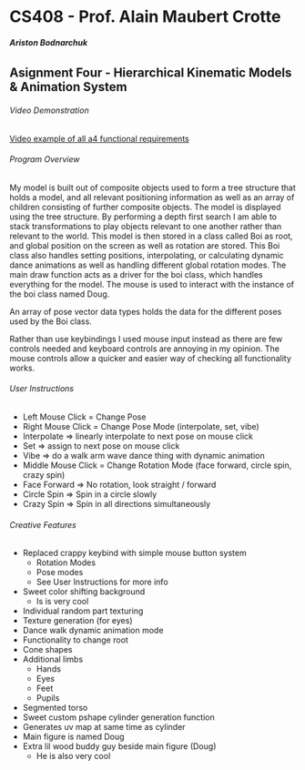 # CS408 - Prof. Alain Maubert Crotte

###### **Ariston Bodnarchuk**

## Asignment Four - Hierarchical Kinematic Models & Animation System

###### Video Demonstration 
[Video example of all a4 functional requirements](https://youtu.be/dbLGH2d-nWs)

###### Program Overview
My model is built out of composite objects used to form a tree structure that holds a model, and all relevant positioning information as well as an array of children consisting of further composite objects. The model is displayed using the tree structure. By performing a depth first search I am able to stack transformations to play objects relevant to one another rather than relevant to the world. This model is then stored in a class called Boi as root, and global position on the screen as well as rotation are stored. This Boi class also handles setting positions, interpolating, or calculating dynamic dance animations as well as handling different global rotation modes. The main draw function acts as a driver for the boi class, which handles everything for the model. The mouse is used to interact with the instance of the boi class named Doug. 

An array of pose vector data types holds the data for the different poses used by the Boi class.

Rather than use keybindings I used mouse input instead as there are few controls needed and keyboard controls are annoying in my opinion. The mouse controls allow a quicker and easier way of checking all functionality works. 


###### User Instructions
 - Left Mouse Click	= 	Change Pose
 - Right Mouse Click	= 	Change Pose Mode (interpolate, set, vibe)
 - Interpolate ⇒ linearly interpolate to next pose on mouse click 
 - Set ⇒ assign to next pose on mouse click
 - Vibe ⇒ do a walk arm wave dance thing with dynamic animation
 - Middle Mouse Click	= 	Change Rotation Mode (face forward, circle spin, crazy spin)
 - Face Forward ⇒ No rotation, look straight / forward
 - Circle Spin ⇒ Spin in a circle slowly 
 - Crazy Spin ⇒ Spin in all directions simultaneously

###### Creative Features
 - Replaced crappy keybind with simple mouse button system
      - Rotation Modes
      - Pose modes
      - See User Instructions for more info 
 - Sweet color shifting background 
      - Is is very cool 
 - Individual random part texturing
 - Texture generation (for eyes)
 - Dance walk dynamic animation mode
 - Functionality to change root
 - Cone shapes
 - Additional limbs
      - Hands
      - Eyes
      - Feet
      - Pupils
 - Segmented torso
 - Sweet custom pshape cylinder generation function
 - Generates uv map at same time as cylinder
 - Main figure is named Doug
 - Extra lil wood buddy guy beside main figure (Doug)
      - He is also very cool 
